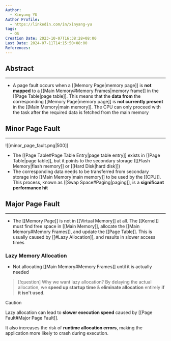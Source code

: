 ```yaml
---
Author:
  - Xinyang YU
Author Profile:
  - https://linkedin.com/in/xinyang-yu
tags:
  - OS
Creation Date: 2023-10-07T16:38:28+08:00
Last Date: 2024-07-11T14:15:50+08:00
References: 
---
```

## Abstract
---
- A page fault occurs when a [[Memory Page|memory page]] is **not mapped** to a [[Main Memory#Memory Frames|memory frame]] in the [[Page Table|page table]]. This means that the **data from** the corresponding [[Memory Page|memory page]] is **not currently present** in the [[Main Memory|main memory]]. The CPU can only proceed with the task after the required data is fetched from the main memory

## Minor Page Fault
---

![[minor_page_fault.png|500]]

- The [[Page Table#Page Table Entry|page table entry]] exists in [[Page Table|page table]], but it points to the secondary storage ([[Flash Memory|flash memory]] or [[Hard Disk|hard disk]])
- The corresponding data needs to be transferred from secondary storage into [[Main Memory|main memory]] to be used by the [[CPU]]. This process, known as [[Swap Space#Paging|paging]], is a **significant performance hit**


## Major Page Fault
---
- The [[Memory Page]] is not in [[Virtual Memory]] at all. The [[Kernel]] must find free space in [[Main Memory]], allocate the [[Main Memory#Memory Frames]], and update the [[Page Table]]. This is usually caused by [[#Lazy Allocation]], and results in slower access times


### Lazy Memory Allocation
- Not allocating [[Main Memory#Memory Frames]] until it is actually needed

>[!question] Why we want lazy allocation?
> By delaying the actual allocation, we **speed up startup time** & **eliminate allocation** entirely **if it isn't used**.

>[!caution]
> Lazy allocation can lead to **slower execution speed** caused by [[Page Fault#Major Page Fault]].
> 
> It also increases the risk of **runtime allocation errors**, making the application more likely to crash during execution.
